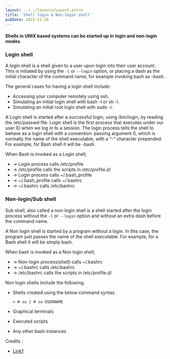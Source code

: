 ```yaml
---
layout: ../../layouts/Layout.astro
title: 'Shell login & Non-login shell'
pubDate: 2022-11-26
---
```


#### Shells in UNIX based systems can be started up in login and non-login modes

### Login shell

A login shell is a shell given to a user upon login into their user account. This is initiated by using the `-l` or `--login` option, or placing a dash as the initial character of the command name, for example invoking bash as -bash.

The general cases for having a login shell include:

- Accessing your computer remotely using ssh.
- Simulating an initial login shell with bash -l or sh -l.
- Simulating an initial root login shell with sudo -i.

A Login shell is started after a successful login, using /bin/login, by reading the /etc/passwd file. Login shell is the first process that executes under our user ID when we log in to a session. The login process tells the shell to behave as a login shell with a convention: passing argument 0, which is normally the name of the shell executable, with a “-” character prepended. For example, for Bash shell it will be -bash.

When Bash is invoked as a Login shell;

- → Login process calls /etc/profile
- → /etc/profile calls the scripts in /etc/profile.d/
- → Login process calls ~/.bash_profile
- → ~/.bash_profile calls ~/.bashrc
- → ~/.bashrc calls /etc/bashrc

### Non-login/Sub shell

Sub shell, also called a non-login shell is a shell started after the login process without the `-l` or `--login` option and without an extra dash before the command name.

A Non login shell is started by a program without a login. In this case, the program just passes the name of the shell executable. For example, for a Bash shell it will be simply bash.

When bash is invoked as a Non login shell;

- → Non-login process(shell) calls ~/.bashrc
- → ~/.bashrc calls /etc/bashrc
- → /etc/bashrc calls the scripts in /etc/profile.d/

Non login shells include the following.

- Shells created using the below command syntax.
  
  ```shell
  > # su | # su USERNAME
  ```

- Graphical terminals
- Executed scripts
- Any other bash instances

Credits :

- [Link1](http://howtolamp.com/articles/difference-between-login-and-non-login-shell/)
